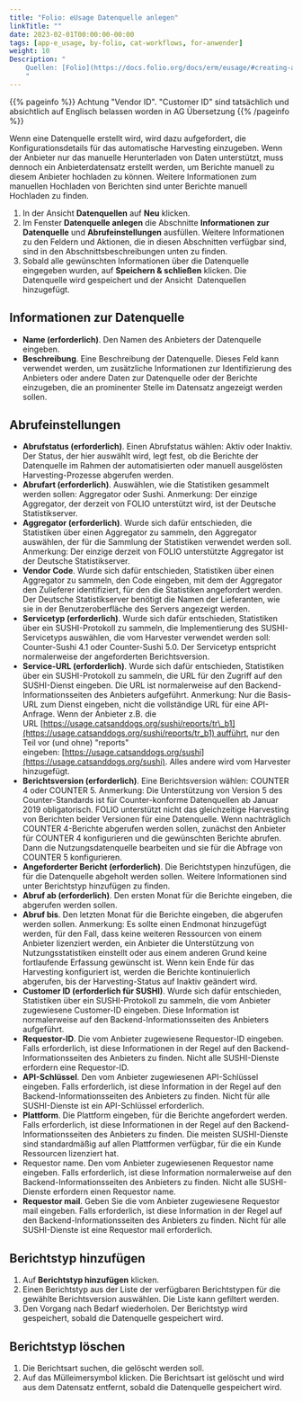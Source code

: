 ```yaml
---
title: "Folio: eUsage Datenquelle anlegen"
linkTitle: ""
date: 2023-02-01T00:00:00-00:00
tags: [app-e_usage, by-folio, cat-workflows, for-anwender]
weight: 10
Description: "
    Quellen: [Folio](https://docs.folio.org/docs/erm/eusage/#creating-a-usage-data-provider ) & [GBV](https://info.gbv.de/display/FOLIOGBVEXTERN/Folio:+eUsage+Datenquelle+anlegen)
    "
---
```


{{% pageinfo %}}
Achtung "Vendor ID". "Customer ID" sind tatsächlich und absichtlich auf Englisch belassen worden in AG Übersetzung 
{{% /pageinfo %}}

Wenn eine Datenquelle erstellt wird, wird dazu aufgefordert, die Konfigurationsdetails für das automatische Harvesting einzugeben. Wenn der Anbieter nur das manuelle Herunterladen von Daten unterstützt, muss dennoch ein Anbieterdatensatz erstellt werden, um Berichte manuell zu diesem Anbieter hochladen zu können. Weitere Informationen zum manuellen Hochladen von Berichten sind unter Berichte manuell Hochladen zu finden.

1.  In der Ansicht **Datenquellen** auf **Neu** klicken.
2.  Im Fenster **Datenquelle anlegen** die Abschnitte **Informationen zur Datenquelle** und **Abrufeinstellungen** ausfüllen. Weitere Informationen zu den Feldern und Aktionen, die in diesen Abschnitten verfügbar sind, sind in den Abschnittsbeschreibungen unten zu finden.
3.  Sobald alle gewünschten Informationen über die Datenquelle eingegeben wurden, auf **Speichern & schließen** klicken. Die Datenquelle wird gespeichert und der Ansicht  Datenquellen hinzugefügt.

## Informationen zur Datenquelle

-   **Name (erforderlich)**. Den Namen des Anbieters der Datenquelle eingeben.
-   **Beschreibung**. Eine Beschreibung der Datenquelle. Dieses Feld kann verwendet werden, um zusätzliche Informationen zur Identifizierung des Anbieters oder andere Daten zur Datenquelle oder der Berichte einzugeben, die an prominenter Stelle im Datensatz angezeigt werden sollen.

## Abrufeinstellungen

-   **Abrufstatus (erforderlich)**. Einen Abrufstatus wählen: Aktiv oder Inaktiv. Der Status, der hier auswählt wird, legt fest, ob die Berichte der Datenquelle im Rahmen der automatisierten oder manuell ausgelösten Harvesting-Prozesse abgerufen werden.
-   **Abrufart (erforderlich)**. Auswählen, wie die Statistiken gesammelt werden sollen: Aggregator oder Sushi. Anmerkung: Der einzige Aggregator, der derzeit von FOLIO unterstützt wird, ist der Deutsche Statistikserver.
-   **Aggregator (erforderlich)**. Wurde sich dafür entschieden, die Statistiken über einen Aggregator zu sammeln, den Aggregator auswählen, der für die Sammlung der Statistiken verwendet werden soll. Anmerkung: Der einzige derzeit von FOLIO unterstützte Aggregator ist der Deutsche Statistikserver.
-   **Vendor Code**. Wurde sich dafür entschieden, Statistiken über einen Aggregator zu sammeln, den Code eingeben, mit dem der Aggregator den Zulieferer identifiziert, für den die Statistiken angefordert werden. Der Deutsche Statistikserver benötigt die Namen der Lieferanten, wie sie in der Benutzeroberfläche des Servers angezeigt werden.
-   **Servicetyp (erforderlich)**. Wurde sich dafür entschieden, Statistiken über ein SUSHI-Protokoll zu sammeln, die Implementierung des SUSHI-Servicetyps auswählen, die vom Harvester verwendet werden soll: Counter-Sushi 4.1 oder Counter-Sushi 5.0. Der Servicetyp entspricht normalerweise der angeforderten Berichtsversion.
-   **Service-URL (erforderlich)**. Wurde sich dafür entschieden, Statistiken über ein SUSHI-Protokoll zu sammeln, die URL für den Zugriff auf den SUSHI-Dienst eingeben. Die URL ist normalerweise auf den Backend-Informationsseiten des Anbieters aufgeführt.
    Anmerkung: Nur die Basis-URL zum Dienst eingeben, nicht die vollständige URL für eine API-Anfrage. Wenn der Anbieter z.B. die URL [https://usage.catsanddogs.org/sushi/reports/tr\_b1](https://usage.catsanddogs.org/sushi/reports/tr_b1) aufführt, nur den Teil vor (und ohne) "reports" eingeben: [https://usage.catsanddogs.org/sushi](https://usage.catsanddogs.org/sushi). Alles andere wird vom Harvester hinzugefügt.
-   **Berichtsversion (erforderlich)**. Eine Berichtsversion wählen: COUNTER 4 oder COUNTER 5. Anmerkung: Die Unterstützung von Version 5 des Counter-Standards ist für Counter-konforme Datenquellen ab Januar 2019 obligatorisch. FOLIO unterstützt nicht das gleichzeitige Harvesting von Berichten beider Versionen für eine Datenquelle. Wenn nachträglich COUNTER 4-Berichte abgerufen werden sollen, zunächst den Anbieter für COUNTER 4 konfigurieren und die gewünschten Berichte abrufen. Dann die Nutzungsdatenquelle bearbeiten und sie für die Abfrage von COUNTER 5 konfigurieren.
-   **Angeforderter Bericht (erforderlich)**. Die Berichtstypen hinzufügen, die für die Datenquelle abgeholt werden sollen. Weitere Informationen sind unter Berichtstyp hinzufügen zu finden.
-   **Abruf ab (erforderlich)**. Den ersten Monat für die Berichte eingeben, die abgerufen werden sollen.
-   **Abruf bis**. Den letzten Monat für die Berichte eingeben, die abgerufen werden sollen. Anmerkung: Es sollte einen Endmonat hinzugefügt werden, für den Fall, dass keine weiteren Ressourcen von einem Anbieter lizenziert werden, ein Anbieter die Unterstützung von Nutzungsstatistiken einstellt oder aus einem anderen Grund keine fortlaufende Erfassung gewünscht ist. Wenn kein Ende für das Harvesting konfiguriert ist, werden die Berichte kontinuierlich abgerufen, bis der Harvesting-Status auf Inaktiv geändert wird.
-   **Customer ID (erforderlich für SUSHI)**. Wurde sich dafür entschieden, Statistiken über ein SUSHI-Protokoll zu sammeln, die vom Anbieter zugewiesene Customer-ID eingeben. Diese Information ist normalerweise auf den Backend-Informationsseiten des Anbieters aufgeführt.
-   **Requestor-ID**. Die vom Anbieter zugewiesene Requestor-ID eingeben. Falls erforderlich, ist diese Informationen in der Regel auf den Backend-Informationsseiten des Anbieters zu finden. Nicht alle SUSHI-Dienste erfordern eine Requestor-ID.
-   **API-Schlüssel**. Den vom Anbieter zugewiesenen API-Schlüssel eingeben. Falls erforderlich, ist diese Information in der Regel auf den Backend-Informationsseiten des Anbieters zu finden. Nicht für alle SUSHI-Dienste ist ein API-Schlüssel erforderlich.
-   **Plattform**. Die Plattform eingeben, für die Berichte angefordert werden. Falls erforderlich, ist diese Informationen in der Regel auf den Backend-Informationsseiten des Anbieters zu finden. Die meisten SUSHI-Dienste sind standardmäßig auf allen Plattformen verfügbar, für die ein Kunde Ressourcen lizenziert hat.
-   Requestor name. Den vom Anbieter zugewiesenen Requestor name eingeben. Falls erforderlich, ist diese Information normalerweise auf den Backend-Informationsseiten des Anbieters zu finden. Nicht alle SUSHI-Dienste erfordern einen Requestor name.
-   **Requestor mail**. Geben Sie die vom Anbieter zugewiesene Requestor mail eingeben. Falls erforderlich, ist diese Information in der Regel auf den Backend-Informationsseiten des Anbieters zu finden. Nicht für alle SUSHI-Dienste ist eine Requestor mail erforderlich.

## Berichtstyp hinzufügen

1.  Auf **Berichtstyp hinzufügen** klicken.
2.  Einen Berichtstyp aus der Liste der verfügbaren Berichtstypen für die gewählte Berichtsversion auswählen. Die Liste kann gefiltert werden.
3.  Den Vorgang nach Bedarf wiederholen. Der Berichtstyp wird gespeichert, sobald die Datenquelle gespeichert wird.

## Berichtstyp löschen

1.  Die Berichtsart suchen, die gelöscht werden soll.
2.  Auf das Mülleimersymbol klicken. Die Berichtsart ist gelöscht und wird aus dem Datensatz entfernt, sobald die Datenquelle gespeichert wird.
